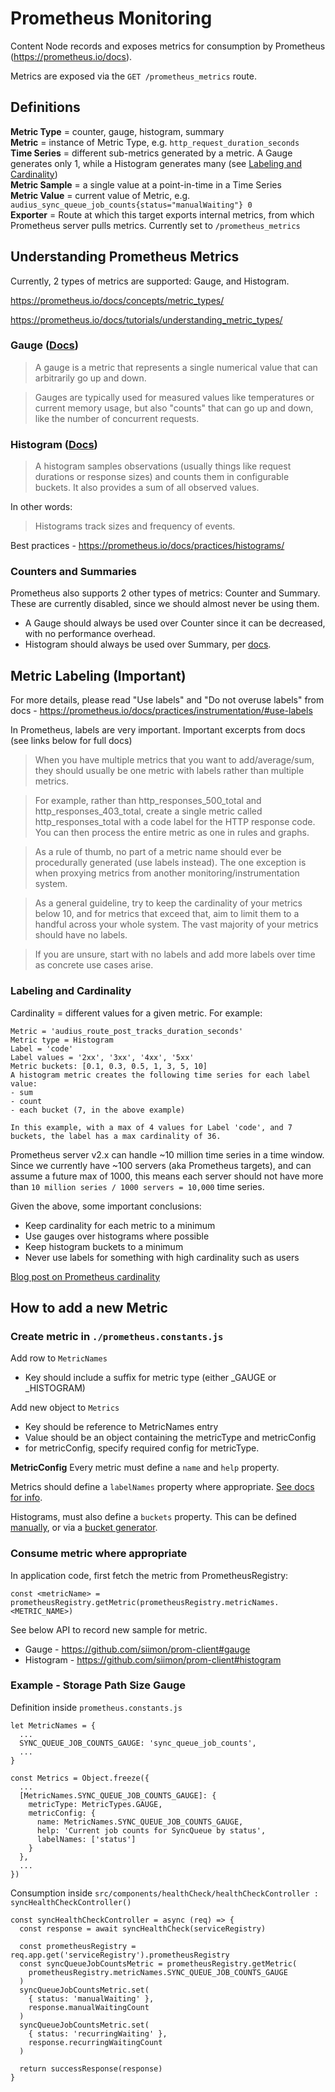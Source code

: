 # Prometheus Monitoring

Content Node records and exposes metrics for consumption by Prometheus (https://prometheus.io/docs).

Metrics are exposed via the `GET /prometheus_metrics` route.

## Definitions

**Metric Type** = counter, gauge, histogram, summary  
**Metric** = instance of Metric Type, e.g. `http_request_duration_seconds`  
**Time Series** = different sub-metrics generated by a metric. A Gauge generates only 1, while a Histogram generates many (see [Labeling and Cardinality](#labeling-and-cardinality))  
**Metric Sample** = a single value at a point-in-time in a Time Series  
**Metric Value** = current value of Metric, e.g. `audius_sync_queue_job_counts{status="manualWaiting"} 0`  
**Exporter** = Route at which this target exports internal metrics, from which Prometheus server pulls metrics. Currently set to `/prometheus_metrics`

## Understanding Prometheus Metrics

Currently, 2 types of metrics are supported: Gauge, and Histogram.

https://prometheus.io/docs/concepts/metric_types/

https://prometheus.io/docs/tutorials/understanding_metric_types/

### Gauge ([Docs](https://github.com/siimon/prom-client#gauge))

> A gauge is a metric that represents a single numerical value that can arbitrarily go up and down.

> Gauges are typically used for measured values like temperatures or current memory usage, but also "counts" that can go up and down, like the number of concurrent requests.

### Histogram ([Docs](https://github.com/siimon/prom-client#histogram))

> A histogram samples observations (usually things like request durations or response sizes) and counts them in configurable buckets. It also provides a sum of all observed values.

In other words:
> Histograms track sizes and frequency of events.

Best practices - https://prometheus.io/docs/practices/histograms/

### Counters and Summaries

Prometheus also supports 2 other types of metrics: Counter and Summary. These are currently disabled, since we should almost never be using them.
- A Gauge should always be used over Counter since it can be decreased, with no performance overhead.
- Histogram should always be used over Summary, per [docs](https://prometheus.io/docs/tutorials/understanding_metric_types/#summary).

## Metric Labeling (Important)

For more details, please read "Use labels" and "Do not overuse labels" from docs - https://prometheus.io/docs/practices/instrumentation/#use-labels

In Prometheus, labels are very important. Important excerpts from docs (see links below for full docs)

> When you have multiple metrics that you want to add/average/sum, they should usually be one metric with labels rather than multiple metrics.

> For example, rather than http_responses_500_total and http_responses_403_total, create a single metric called http_responses_total with a code label for the HTTP response code. You can then process the entire metric as one in rules and graphs.

> As a rule of thumb, no part of a metric name should ever be procedurally generated (use labels instead). The one exception is when proxying metrics from another monitoring/instrumentation system.

> As a general guideline, try to keep the cardinality of your metrics below 10, and for metrics that exceed that, aim to limit them to a handful across your whole system. The vast majority of your metrics should have no labels.

> If you are unsure, start with no labels and add more labels over time as concrete use cases arise.

### Labeling and Cardinality

Cardinality = different values for a given metric. For example:

```
Metric = 'audius_route_post_tracks_duration_seconds'
Metric type = Histogram
Label = 'code'
Label values = '2xx', '3xx', '4xx', '5xx'
Metric buckets: [0.1, 0.3, 0.5, 1, 3, 5, 10]
A histogram metric creates the following time series for each label value:
- sum
- count
- each bucket (7, in the above example)

In this example, with a max of 4 values for Label 'code', and 7 buckets, the label has a max cardinality of 36.
```

Prometheus server v2.x can handle ~10 million time series in a time window.
Since we currently have ~100 servers (aka Prometheus targets), and can assume a future max of 1000, this means each server should not have more than `10 million series / 1000 servers = 10,000` time series.

Given the above, some important conclusions:
- Keep cardinality for each metric to a minimum
- Use gauges over histograms where possible
- Keep histogram buckets to a minimum
- Never use labels for something with high cardinality such as users

[Blog post on Prometheus cardinality](https://www.robustperception.io/cardinality-is-key/)

## How to add a new Metric

### Create metric in `./prometheus.constants.js`

Add row to `MetricNames`
- Key should include a suffix for metric type (either _GAUGE or _HISTOGRAM)

Add new object to `Metrics`
- Key should be reference to MetricNames entry
- Value should be an object containing the metricType and metricConfig
- for metricConfig, specify required config for metricType.

**MetricConfig**
Every metric must define a `name` and `help` property.

Metrics should define a `labelNames` property where appropriate. [See docs for info](https://github.com/siimon/prom-client#labels).

Histograms, must also define a `buckets` property. This can be defined [manually](https://github.com/siimon/prom-client#configuration-1), or via a [bucket generator](https://github.com/siimon/prom-client#bucket-generators).

### Consume metric where appropriate

In application code, first fetch the metric from PrometheusRegistry:
```
const <metricName> = prometheusRegistry.getMetric(prometheusRegistry.metricNames.<METRIC_NAME>)
```

See below API to record new sample for metric.
- Gauge - https://github.com/siimon/prom-client#gauge
- Histogram - https://github.com/siimon/prom-client#histogram

### Example - Storage Path Size Gauge

Definition inside `prometheus.constants.js`
```
let MetricNames = {
  ...
  SYNC_QUEUE_JOB_COUNTS_GAUGE: 'sync_queue_job_counts',
  ...
}

const Metrics = Object.freeze({
  ...
  [MetricNames.SYNC_QUEUE_JOB_COUNTS_GAUGE]: {
    metricType: MetricTypes.GAUGE,
    metricConfig: {
      name: MetricNames.SYNC_QUEUE_JOB_COUNTS_GAUGE,
      help: 'Current job counts for SyncQueue by status',
      labelNames: ['status']
    }
  },
  ...
})
```

Consumption inside `src/components/healthCheck/healthCheckController : syncHealthCheckController()`
```
const syncHealthCheckController = async (req) => {
  const response = await syncHealthCheck(serviceRegistry)

  const prometheusRegistry = req.app.get('serviceRegistry').prometheusRegistry
  const syncQueueJobCountsMetric = prometheusRegistry.getMetric(
    prometheusRegistry.metricNames.SYNC_QUEUE_JOB_COUNTS_GAUGE
  )
  syncQueueJobCountsMetric.set(
    { status: 'manualWaiting' },
    response.manualWaitingCount
  )
  syncQueueJobCountsMetric.set(
    { status: 'recurringWaiting' },
    response.recurringWaitingCount
  )

  return successResponse(response)
}
```